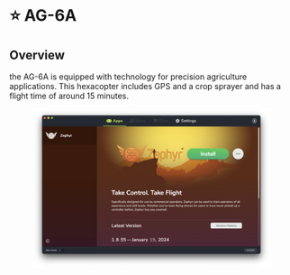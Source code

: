 # ⭐ AG-6A

## Overview

the AG-6A is equipped with technology for precision agriculture applications.  This hexacopter includes GPS and a crop sprayer and has a flight time of around 15 minutes.

<figure><img src="../../.gitbook/assets/image (11).png" alt=""><figcaption></figcaption></figure>
